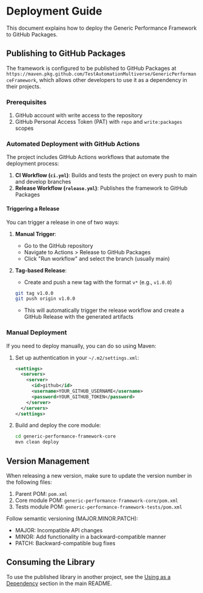 # Deployment Guide

This document explains how to deploy the Generic Performance Framework to GitHub Packages.

## Publishing to GitHub Packages

The framework is configured to be published to GitHub Packages at `https://maven.pkg.github.com/TestAutomationMultiverse/GenericPerformanceFramework`, which allows other developers to use it as a dependency in their projects.

### Prerequisites

1. GitHub account with write access to the repository
2. GitHub Personal Access Token (PAT) with `repo` and `write:packages` scopes

### Automated Deployment with GitHub Actions

The project includes GitHub Actions workflows that automate the deployment process:

1. **CI Workflow (`ci.yml`)**: Builds and tests the project on every push to main and develop branches
2. **Release Workflow (`release.yml`)**: Publishes the framework to GitHub Packages

#### Triggering a Release

You can trigger a release in one of two ways:

1. **Manual Trigger**:
   - Go to the GitHub repository
   - Navigate to Actions > Release to GitHub Packages
   - Click "Run workflow" and select the branch (usually main)

2. **Tag-based Release**:
   - Create and push a new tag with the format `v*` (e.g., `v1.0.0`)
   ```bash
   git tag v1.0.0
   git push origin v1.0.0
   ```
   - This will automatically trigger the release workflow and create a GitHub Release with the generated artifacts

### Manual Deployment

If you need to deploy manually, you can do so using Maven:

1. Set up authentication in your `~/.m2/settings.xml`:
   ```xml
   <settings>
     <servers>
       <server>
         <id>github</id>
         <username>YOUR_GITHUB_USERNAME</username>
         <password>YOUR_GITHUB_TOKEN</password>
       </server>
     </servers>
   </settings>
   ```

2. Build and deploy the core module:
   ```bash
   cd generic-performance-framework-core
   mvn clean deploy
   ```

## Version Management

When releasing a new version, make sure to update the version number in the following files:

1. Parent POM: `pom.xml`
2. Core module POM: `generic-performance-framework-core/pom.xml`
3. Tests module POM: `generic-performance-framework-tests/pom.xml`

Follow semantic versioning (MAJOR.MINOR.PATCH):
- MAJOR: Incompatible API changes
- MINOR: Add functionality in a backward-compatible manner
- PATCH: Backward-compatible bug fixes

## Consuming the Library

To use the published library in another project, see the [Using as a Dependency](../README.md#using-as-a-dependency) section in the main README.